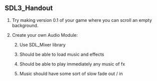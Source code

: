 ## SDL3_Handout

1. Try making version 0.1 of your game where you can scroll an empty background.

2. Create your own Audio Module:

   2. Use SDL_Mixer library

   2. Should be able to load music and effects

   2. Should be able to play immediately any music of fx

   2. Music should have some sort of slow fade out / in